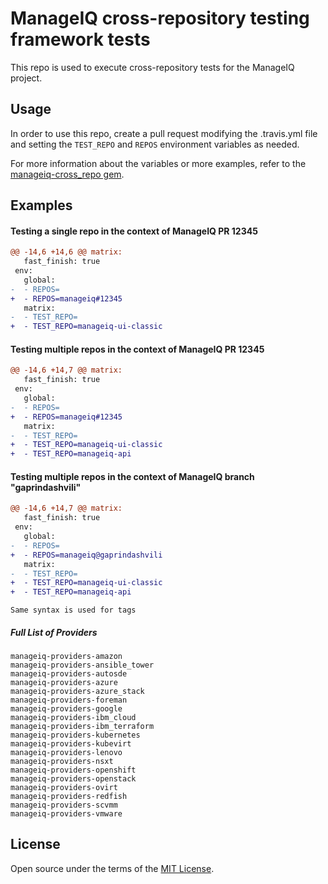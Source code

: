 # ManageIQ cross-repository testing framework tests

This repo is used to execute cross-repository tests for the ManageIQ project.

## Usage

In order to use this repo, create a pull request modifying the .travis.yml file
and setting the `TEST_REPO` and `REPOS` environment variables as needed.

For more information about the variables or more examples, refer to the
[manageiq-cross_repo gem](https://github.com/ManageIQ/manageiq-cross_repo/blob/master/README.md).

## Examples

#### Testing a single repo in the context of ManageIQ PR 12345

```diff
@@ -14,6 +14,6 @@ matrix:
   fast_finish: true
 env:
   global:
-  - REPOS=
+  - REPOS=manageiq#12345
   matrix:
-  - TEST_REPO=
+  - TEST_REPO=manageiq-ui-classic
```

#### Testing multiple repos in the context of ManageIQ PR 12345

```diff
@@ -14,6 +14,7 @@ matrix:
   fast_finish: true
 env:
   global:
-  - REPOS=
+  - REPOS=manageiq#12345
   matrix:
-  - TEST_REPO=
+  - TEST_REPO=manageiq-ui-classic
+  - TEST_REPO=manageiq-api
```

#### Testing multiple repos in the context of ManageIQ branch "gaprindashvili"

```diff
@@ -14,6 +14,7 @@ matrix:
   fast_finish: true
 env:
   global:
-  - REPOS=
+  - REPOS=manageiq@gaprindashvili
   matrix:
-  - TEST_REPO=
+  - TEST_REPO=manageiq-ui-classic
+  - TEST_REPO=manageiq-api
```

`Same syntax is used for tags`

##### Full List of Providers
    manageiq-providers-amazon
    manageiq-providers-ansible_tower
    manageiq-providers-autosde
    manageiq-providers-azure
    manageiq-providers-azure_stack
    manageiq-providers-foreman
    manageiq-providers-google
    manageiq-providers-ibm_cloud
    manageiq-providers-ibm_terraform
    manageiq-providers-kubernetes
    manageiq-providers-kubevirt
    manageiq-providers-lenovo
    manageiq-providers-nsxt
    manageiq-providers-openshift
    manageiq-providers-openstack
    manageiq-providers-ovirt
    manageiq-providers-redfish
    manageiq-providers-scvmm
    manageiq-providers-vmware

## License

Open source under the terms of the [MIT License](https://opensource.org/licenses/MIT).
